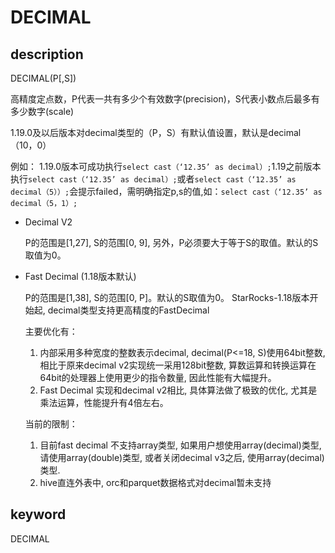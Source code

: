 # DECIMAL

## description

DECIMAL(P[,S])

高精度定点数，P代表一共有多少个有效数字(precision)，S代表小数点后最多有多少数字(scale)

1.19.0及以后版本对decimal类型的（P，S）有默认值设置，默认是decimal（10，0）

例如：
1.19.0版本可成功执行`select cast（‘12.35’ as decimal）;`1.19之前版本执行`select cast（‘12.35’ as decimal）;`或者`select cast（‘12.35’ as decimal（5））;`会提示failed，需明确指定p,s的值,如：`select cast（‘12.35’ as decimal（5，1）;`

* Decimal V2

  P的范围是[1,27], S的范围[0, 9], 另外，P必须要大于等于S的取值。默认的S取值为0。

* Fast Decimal  (1.18版本默认)

  P的范围是[1,38], S的范围[0, P]。默认的S取值为0。
  StarRocks-1.18版本开始起, decimal类型支持更高精度的FastDecimal

  主要优化有：
  
  1. 内部采用多种宽度的整数表示decimal, decimal(P<=18, S)使用64bit整数, 相比于原来decimal v2实现统一采用128bit整数, 算数运算和转换运算在64bit的处理器上使用更少的指令数量, 因此性能有大幅提升。
  2. Fast Decimal 实现和decimal v2相比, 具体算法做了极致的优化, 尤其是乘法运算，性能提升有4倍左右。
  
  当前的限制：
  
  1. 目前fast decimal 不支持array类型, 如果用户想使用array(decimal)类型, 请使用array(double)类型, 或者关闭decimal v3之后, 使用array(decimal)类型.
  2. hive直连外表中, orc和parquet数据格式对decimal暂未支持

## keyword

DECIMAL

